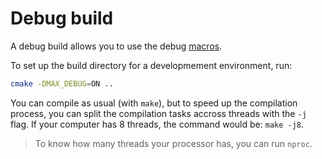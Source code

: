 # Debug build

A debug build allows you to use the debug [macros](../../debugging/macros.md).

To set up the build directory for a developmement environment, run:
```bash
cmake -DMAX_DEBUG=ON ..
```

You can compile as usual (with `make`), but to speed up the compilation process,
you can split the compilation tasks accross threads with the `-j` flag.
If your computer has 8 threads, the command would be: `make -j8`.

> To know how many threads your processor has, you can run `nproc`.
